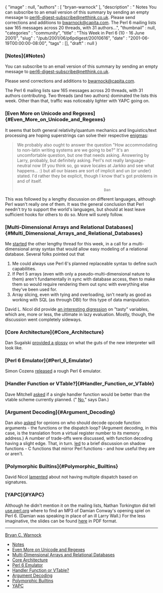 {
   "image" : null,
   "authors" : [
      "bryan-warnock"
   ],
   "description" : " Notes You can subscribe to an email version of this summary by sending an empty message to perl6-digest-subscribe@netthink.co.uk. Please send corrections and additions to bwarnock@capita.com. The Perl 6 mailing lists saw 165 messages across 20 threads, with 31 authors...",
   "thumbnail" : null,
   "categories" : "community",
   "title" : "This Week in Perl 6 (10 - 16 June 2001)",
   "slug" : "/pub/2001/06/p6pdigest/20010616",
   "date" : "2001-06-19T00:00:00-08:00",
   "tags" : [],
   "draft" : null
}





### [Notes]{#Notes}

You can subscribe to an email version of this summary by sending an
empty message to <perl6-digest-subscribe@netthink.co.uk>.

Please send corrections and additions to <bwarnock@capita.com>.

The Perl 6 mailing lists saw 165 messages across 20 threads, with 31
authors contributing. Two threads (and two authors) dominated the lists
this week. Other than that, traffic was noticeably lighter with YAPC
going on.

### [Even More on Unicode and Regexes]{#Even_More_on_Unicode_and_Regexes}

It seems that both general relativity/quantum mechanics and
linguistics/text processing are hoping superstrings can solve their
respective
[enigmas](http://archive.develooper.com/perl6-internals@perl.org/msg03157.html):

> We probably also ought to answer the question "How accommodating to
> non-latin writing systems are we going to be?" It's an uncomfortable
> question, but one that needs asking. Answering by Larry, probably, but
> definitely asking. Perl's not really language-neutral now (If you
> think so, go wave locales at Jarkko and see what happens... :) but all
> our biases are sort of implicit and un (or under) stated. I'd rather
> they be explicit, though I know that's got problems in and of itself.
>
>                                             Dan

This was followed by a lengthy discussion on different languages,
although Perl wasn't really one of them. It was the general conclusion
that Perl needn't try to support the world's languages, but should at
least leave sufficient hooks for others to do so. More will surely
follow.

### [Multi-Dimensional Arrays and Relational Databases]{#Multi_Dimensional_Arrays_and_Relational_Databases}

Me
[started](http://archive.develooper.com/perl6-language@perl.org/msg07519.html)
the other lengthy thread for this week, in a call for a
multi-dimensional array syntax that would allow easy modeling of a
relational database. Several folks pointed out that

1.  Me could always use Perl 6's planned replaceable syntax to define
    such capabilities.
2.  If Perl 5 arrays (even with only a pseudo-multi-dimensional nature
    to them) aren't fundamentally in sync with database access, then to
    make them so would require rendering them out sync with everything
    else they've been used for.
3.  Array slicing, even with tying and overloading, isn't nearly as good
    as working with SQL (as through DBI) for this type of data
    manipulation.

David L. Nicol did provide [an interesting
digression](http://archive.develooper.com/perl6-language@perl.org/msg07592.html)
on "tasty" variables, which are, more or less, the ultimate in lazy
evaluation. Mostly, though, the discussion went completely sideways.

### [Core Architecture]{#Core_Architecture}

Dan Sugalski [provided a
glossy](http://archive.develooper.com/perl6-internals@perl.org/msg03199.html)
on what the guts of the new interpreter will look like.

### [Perl 6 Emulator]{#Perl_6_Emulator}

Simon Cozens
[released](http://archive.develooper.com/perl6-internals@perl.org/msg03218.html)
a rough Perl 6 emulator.

### [Handler Function or VTable?]{#Handler_Function_or_VTable}

Dave Mitchell
[asked](http://archive.develooper.com/perl6-internals@perl.org/msg03179.html)
if a single handler function would be better than the vtable scheme
currently planned. ("
[No](http://archive.develooper.com/perl6-internals@perl.org/msg03189.html),"
says Dan.)

### [Argument Decoding]{#Argument_Decoding}

Dan also
[asked](http://archive.develooper.com/perl6-internals@perl.org/msg03154.html)
for opnions on who should decode opcode function arguments - the
functions or the dispatch loop? (Argument decoding, in this case, is the
translation from a virtual register number to its memory address.) A
number of trade-offs were discussed, with function decoding having a
slight edge. That, in turn.
[led](http://archive.develooper.com/perl6-internals@perl.org/msg03155.html)
to a brief discussion on shadow functions - C functions that mirror Perl
functions - and how useful they are or aren't.

### [Polymorphic Builtins]{#Polymorphic_Builtins}

David Nicol
[lamented](http://archive.develooper.com/perl6-language@perl.org/msg07570.html)
about not having multiple dispatch based on signatures.

### [YAPC]{#YAPC}

Although he didn't mention it on the mailing lists, Nathan Torkington
did tell
[use.perl.org](http://use.perl.org/comments.pl?sid=01/06/13/1426233&cid=1)
where to find an MP3 of Damian Conway's opening spiel on Perl 6. (Damian
was speaking in place of an ill Larry Wall.) For the less imaginative,
the slides can be found
[here](http://www.yetanother.org/damian/Perl6/YAPC_talk.pdf) in PDF
format.

------------------------------------------------------------------------

[Bryan C. Warnock](mailto:bwarnock@capita.com)
-   [Notes](#Notes)
-   [Even More on Unicode and
    Regexes](#Even_More_on_Unicode_and_Regexes)
-   [Multi-Dimensional Arrays and Relational
    Databases](#Multi_Dimensional_Arrays_and_Relational_Databases)
-   [Core Architecture](#Core_Architecture)
-   [Perl 6 Emulator](#Perl_6_Emulator)
-   [Handler Function or VTable?](#Handler_Function_or_VTable)
-   [Argument Decoding](#Argument_Decoding)
-   [Polymorphic Builtins](#Polymorphic_Builtins)
-   [YAPC](#YAPC)


